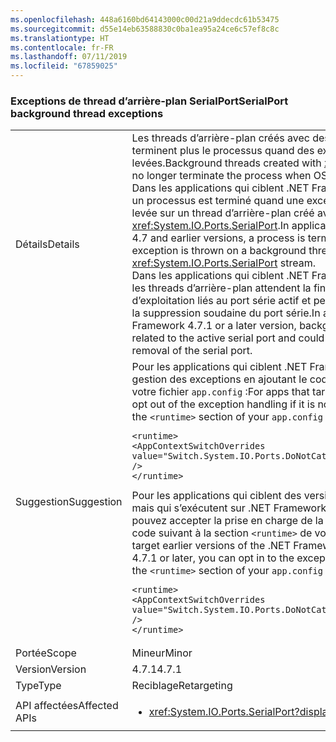 ```yaml
---
ms.openlocfilehash: 448a6160bd64143000c00d21a9ddecdc61b53475
ms.sourcegitcommit: d55e14eb63588830c0ba1ea95a24ce6c57ef8c8c
ms.translationtype: HT
ms.contentlocale: fr-FR
ms.lasthandoff: 07/11/2019
ms.locfileid: "67859025"
---
```

### <a name="serialport-background-thread-exceptions"></a><span data-ttu-id="7678c-101">Exceptions de thread d’arrière-plan SerialPort</span><span class="sxs-lookup"><span data-stu-id="7678c-101">SerialPort background thread exceptions</span></span>

|   |   |
|---|---|
|<span data-ttu-id="7678c-102">Détails</span><span class="sxs-lookup"><span data-stu-id="7678c-102">Details</span></span>|<span data-ttu-id="7678c-103">Les threads d’arrière-plan créés avec des flux <xref:System.IO.Ports.SerialPort> ne terminent plus le processus quand des exceptions de système d’exploitation sont levées.</span><span class="sxs-lookup"><span data-stu-id="7678c-103">Background threads created with <xref:System.IO.Ports.SerialPort> streams no longer terminate the process when OS exceptions are thrown.</span></span> <br/><span data-ttu-id="7678c-104">Dans les applications qui ciblent .NET Framework 4.7 et les versions antérieures, un processus est terminé quand une exception de système d’exploitation est levée sur un thread d’arrière-plan créé avec un flux <xref:System.IO.Ports.SerialPort>.</span><span class="sxs-lookup"><span data-stu-id="7678c-104">In applications that target the .NET Framework 4.7 and earlier versions, a process is terminated when an operating system exception is thrown on a background thread created with a <xref:System.IO.Ports.SerialPort> stream.</span></span> <br/><span data-ttu-id="7678c-105">Dans les applications qui ciblent .NET Framework 4.7.1 ou une version ultérieure, les threads d’arrière-plan attendent la fin des événements de système d’exploitation liés au port série actif et peuvent planter dans certains cas, comme la suppression soudaine du port série.</span><span class="sxs-lookup"><span data-stu-id="7678c-105">In applications that target the .NET Framework 4.7.1 or a later version, background threads wait for OS events related to the active serial port and could crash in some cases, such as sudden removal of the serial port.</span></span>|
|<span data-ttu-id="7678c-106">Suggestion</span><span class="sxs-lookup"><span data-stu-id="7678c-106">Suggestion</span></span>|<span data-ttu-id="7678c-107">Pour les applications qui ciblent .NET Framework 4.7.1, vous pouvez refuser la gestion des exceptions en ajoutant le code suivant à la section <code>&lt;runtime&gt;</code> de votre fichier <code>app.config</code> :</span><span class="sxs-lookup"><span data-stu-id="7678c-107">For apps that target the .NET Framework 4.7.1, you can opt out of the exception handling if it is not desirable by adding the following to the <code>&lt;runtime&gt;</code> section of your <code>app.config</code> file:</span></span><pre><code class="lang-xml">&lt;runtime&gt;&#13;&#10;&lt;AppContextSwitchOverrides value=&quot;Switch.System.IO.Ports.DoNotCatchSerialStreamThreadExceptions=true&quot; /&gt;&#13;&#10;&lt;/runtime&gt;&#13;&#10;</code></pre><span data-ttu-id="7678c-108">Pour les applications qui ciblent des versions antérieures du .NET Framework mais qui s’exécutent sur .NET Framework 4.7.1 ou une version ultérieure, vous pouvez accepter la prise en charge de la gestion des exceptions en ajoutant le code suivant à la section <code>&lt;runtime&gt;</code> de votre fichier <code>app.config</code> :</span><span class="sxs-lookup"><span data-stu-id="7678c-108">For apps that target earlier versions of the .NET Framework but run on the .NET Framework 4.7.1 or later, you can opt in to the exception handling by adding the following to the <code>&lt;runtime&gt;</code> section of your <code>app.config</code> file:</span></span><pre><code class="lang-xml">&lt;runtime&gt;&#13;&#10;&lt;AppContextSwitchOverrides value=&quot;Switch.System.IO.Ports.DoNotCatchSerialStreamThreadExceptions=false&quot; /&gt;&#13;&#10;&lt;/runtime&gt;&#13;&#10;</code></pre>|
|<span data-ttu-id="7678c-109">Portée</span><span class="sxs-lookup"><span data-stu-id="7678c-109">Scope</span></span>|<span data-ttu-id="7678c-110">Mineur</span><span class="sxs-lookup"><span data-stu-id="7678c-110">Minor</span></span>|
|<span data-ttu-id="7678c-111">Version</span><span class="sxs-lookup"><span data-stu-id="7678c-111">Version</span></span>|<span data-ttu-id="7678c-112">4.7.1</span><span class="sxs-lookup"><span data-stu-id="7678c-112">4.7.1</span></span>|
|<span data-ttu-id="7678c-113">Type</span><span class="sxs-lookup"><span data-stu-id="7678c-113">Type</span></span>|<span data-ttu-id="7678c-114">Reciblage</span><span class="sxs-lookup"><span data-stu-id="7678c-114">Retargeting</span></span>|
|<span data-ttu-id="7678c-115">API affectées</span><span class="sxs-lookup"><span data-stu-id="7678c-115">Affected APIs</span></span>|<ul><li><xref:System.IO.Ports.SerialPort?displayProperty=nameWithType></li></ul>|

